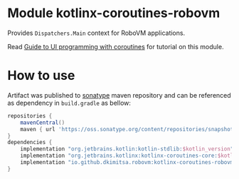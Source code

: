 # Module kotlinx-coroutines-robovm

Provides `Dispatchers.Main` context for RoboVM applications.

Read [Guide to UI programming with coroutines](https://github.com/Kotlin/kotlinx.coroutines/blob/master/ui/coroutines-guide-ui.md)
for tutorial on this module.

# How to use
Artifact was published to [sonatype](https://oss.sonatype.org/content/repositories/snapshots/io/github/dkimitsa/robovm/kotlinx-coroutines-robovm/) maven repository and can be referenced as dependency in `build.gradle` as bellow:
```groovy
repositories {
    mavenCentral()
    maven { url 'https://oss.sonatype.org/content/repositories/snapshots' }
}
dependencies {
    implementation "org.jetbrains.kotlin:kotlin-stdlib:$kotlin_version"
    implementation "org.jetbrains.kotlinx:kotlinx-coroutines-core:$kotlin_version"
    implementation "io.github.dkimitsa.robovm:kotlinx-coroutines-robovm:0.1-SNAPSHOT"
}
```
